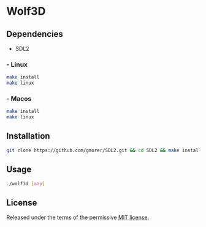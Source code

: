 # Wolf3D

## Dependencies

- SDL2

### - Linux

```sh
make install
make linux
```

### - Macos

```sh
make install
make linux
```

## Installation

```sh
git clone https://github.com/gmorer/SDL2.git && cd SDL2 && make install && make
```

## Usage

```sh
./wolf3d [map]
```

## License

Released under the terms of the permissive [MIT license](LICENSE).

